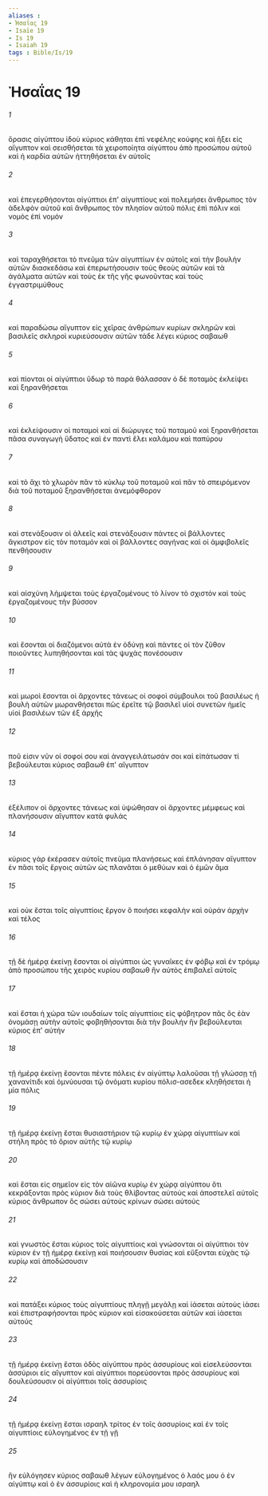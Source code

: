 ```yaml
---
aliases : 
- Ἠσαΐας 19
- Isaïe 19
- Is 19
- Isaiah 19
tags : Bible/Is/19
---
```


# Ἠσαΐας 19

###### 1
ὅρασις αἰγύπτου ἰδοὺ κύριος κάθηται ἐπὶ νεφέλης κούφης καὶ ἥξει εἰς αἴγυπτον καὶ σεισθήσεται τὰ χειροποίητα αἰγύπτου ἀπὸ προσώπου αὐτοῦ καὶ ἡ καρδία αὐτῶν ἡττηθήσεται ἐν αὐτοῖς
###### 2
καὶ ἐπεγερθήσονται αἰγύπτιοι ἐπ' αἰγυπτίους καὶ πολεμήσει ἄνθρωπος τὸν ἀδελφὸν αὐτοῦ καὶ ἄνθρωπος τὸν πλησίον αὐτοῦ πόλις ἐπὶ πόλιν καὶ νομὸς ἐπὶ νομόν
###### 3
καὶ ταραχθήσεται τὸ πνεῦμα τῶν αἰγυπτίων ἐν αὐτοῖς καὶ τὴν βουλὴν αὐτῶν διασκεδάσω καὶ ἐπερωτήσουσιν τοὺς θεοὺς αὐτῶν καὶ τὰ ἀγάλματα αὐτῶν καὶ τοὺς ἐκ τῆς γῆς φωνοῦντας καὶ τοὺς ἐγγαστριμύθους
###### 4
καὶ παραδώσω αἴγυπτον εἰς χεῖρας ἀνθρώπων κυρίων σκληρῶν καὶ βασιλεῖς σκληροὶ κυριεύσουσιν αὐτῶν τάδε λέγει κύριος σαβαωθ
###### 5
καὶ πίονται οἱ αἰγύπτιοι ὕδωρ τὸ παρὰ θάλασσαν ὁ δὲ ποταμὸς ἐκλείψει καὶ ξηρανθήσεται
###### 6
καὶ ἐκλείψουσιν οἱ ποταμοὶ καὶ αἱ διώρυγες τοῦ ποταμοῦ καὶ ξηρανθήσεται πᾶσα συναγωγὴ ὕδατος καὶ ἐν παντὶ ἕλει καλάμου καὶ παπύρου
###### 7
καὶ τὸ ἄχι τὸ χλωρὸν πᾶν τὸ κύκλῳ τοῦ ποταμοῦ καὶ πᾶν τὸ σπειρόμενον διὰ τοῦ ποταμοῦ ξηρανθήσεται ἀνεμόφθορον
###### 8
καὶ στενάξουσιν οἱ ἁλεεῖς καὶ στενάξουσιν πάντες οἱ βάλλοντες ἄγκιστρον εἰς τὸν ποταμόν καὶ οἱ βάλλοντες σαγήνας καὶ οἱ ἀμφιβολεῖς πενθήσουσιν
###### 9
καὶ αἰσχύνη λήμψεται τοὺς ἐργαζομένους τὸ λίνον τὸ σχιστὸν καὶ τοὺς ἐργαζομένους τὴν βύσσον
###### 10
καὶ ἔσονται οἱ διαζόμενοι αὐτὰ ἐν ὀδύνῃ καὶ πάντες οἱ τὸν ζῦθον ποιοῦντες λυπηθήσονται καὶ τὰς ψυχὰς πονέσουσιν
###### 11
καὶ μωροὶ ἔσονται οἱ ἄρχοντες τάνεως οἱ σοφοὶ σύμβουλοι τοῦ βασιλέως ἡ βουλὴ αὐτῶν μωρανθήσεται πῶς ἐρεῖτε τῷ βασιλεῖ υἱοὶ συνετῶν ἡμεῖς υἱοὶ βασιλέων τῶν ἐξ ἀρχῆς
###### 12
ποῦ εἰσιν νῦν οἱ σοφοί σου καὶ ἀναγγειλάτωσάν σοι καὶ εἰπάτωσαν τί βεβούλευται κύριος σαβαωθ ἐπ' αἴγυπτον
###### 13
ἐξέλιπον οἱ ἄρχοντες τάνεως καὶ ὑψώθησαν οἱ ἄρχοντες μέμφεως καὶ πλανήσουσιν αἴγυπτον κατὰ φυλάς
###### 14
κύριος γὰρ ἐκέρασεν αὐτοῖς πνεῦμα πλανήσεως καὶ ἐπλάνησαν αἴγυπτον ἐν πᾶσι τοῖς ἔργοις αὐτῶν ὡς πλανᾶται ὁ μεθύων καὶ ὁ ἐμῶν ἅμα
###### 15
καὶ οὐκ ἔσται τοῖς αἰγυπτίοις ἔργον ὃ ποιήσει κεφαλὴν καὶ οὐράν ἀρχὴν καὶ τέλος
###### 16
τῇ δὲ ἡμέρᾳ ἐκείνῃ ἔσονται οἱ αἰγύπτιοι ὡς γυναῖκες ἐν φόβῳ καὶ ἐν τρόμῳ ἀπὸ προσώπου τῆς χειρὸς κυρίου σαβαωθ ἣν αὐτὸς ἐπιβαλεῖ αὐτοῖς
###### 17
καὶ ἔσται ἡ χώρα τῶν ιουδαίων τοῖς αἰγυπτίοις εἰς φόβητρον πᾶς ὃς ἐὰν ὀνομάσῃ αὐτὴν αὐτοῖς φοβηθήσονται διὰ τὴν βουλήν ἣν βεβούλευται κύριος ἐπ' αὐτήν
###### 18
τῇ ἡμέρᾳ ἐκείνῃ ἔσονται πέντε πόλεις ἐν αἰγύπτῳ λαλοῦσαι τῇ γλώσσῃ τῇ χανανίτιδι καὶ ὀμνύουσαι τῷ ὀνόματι κυρίου πόλισ-ασεδεκ κληθήσεται ἡ μία πόλις
###### 19
τῇ ἡμέρᾳ ἐκείνῃ ἔσται θυσιαστήριον τῷ κυρίῳ ἐν χώρᾳ αἰγυπτίων καὶ στήλη πρὸς τὸ ὅριον αὐτῆς τῷ κυρίῳ
###### 20
καὶ ἔσται εἰς σημεῖον εἰς τὸν αἰῶνα κυρίῳ ἐν χώρᾳ αἰγύπτου ὅτι κεκράξονται πρὸς κύριον διὰ τοὺς θλίβοντας αὐτούς καὶ ἀποστελεῖ αὐτοῖς κύριος ἄνθρωπον ὃς σώσει αὐτούς κρίνων σώσει αὐτούς
###### 21
καὶ γνωστὸς ἔσται κύριος τοῖς αἰγυπτίοις καὶ γνώσονται οἱ αἰγύπτιοι τὸν κύριον ἐν τῇ ἡμέρᾳ ἐκείνῃ καὶ ποιήσουσιν θυσίας καὶ εὔξονται εὐχὰς τῷ κυρίῳ καὶ ἀποδώσουσιν
###### 22
καὶ πατάξει κύριος τοὺς αἰγυπτίους πληγῇ μεγάλῃ καὶ ἰάσεται αὐτοὺς ἰάσει καὶ ἐπιστραφήσονται πρὸς κύριον καὶ εἰσακούσεται αὐτῶν καὶ ἰάσεται αὐτούς
###### 23
τῇ ἡμέρᾳ ἐκείνῃ ἔσται ὁδὸς αἰγύπτου πρὸς ἀσσυρίους καὶ εἰσελεύσονται ἀσσύριοι εἰς αἴγυπτον καὶ αἰγύπτιοι πορεύσονται πρὸς ἀσσυρίους καὶ δουλεύσουσιν οἱ αἰγύπτιοι τοῖς ἀσσυρίοις
###### 24
τῇ ἡμέρᾳ ἐκείνῃ ἔσται ισραηλ τρίτος ἐν τοῖς ἀσσυρίοις καὶ ἐν τοῖς αἰγυπτίοις εὐλογημένος ἐν τῇ γῇ
###### 25
ἣν εὐλόγησεν κύριος σαβαωθ λέγων εὐλογημένος ὁ λαός μου ὁ ἐν αἰγύπτῳ καὶ ὁ ἐν ἀσσυρίοις καὶ ἡ κληρονομία μου ισραηλ
